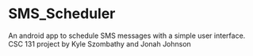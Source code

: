 # SMS_Scheduler
An android app to schedule SMS messages with a simple user interface. CSC 131 project by Kyle Szombathy and Jonah Johnson
